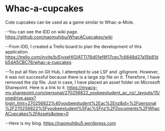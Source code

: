 # Whac-a-cupcakes
Cute cupcakes can be used as a game similar to Whac-a-Mole.

--You can see the IDD on wiki page.
https://github.com/naomuhibu/WhacACupcakes/wiki

--From IDD, I created a Trello board to plan the development of this application. 
https://trello.com/invite/b/EjyxeHlO/ATTI76d01ef8f17cec7c6648d27a15b81db54A5CBC76/whac-a-cupcakes

--To put all files on Git Hub, I attempted to use LSF and .gitignore. However, it was not successful because there is a large zip file on it. Therefore, I have removed the zip file. Just in case, I have placed an asset folder on Microsoft Sharepoint. Here is a link to it.
https://myacg-my.sharepoint.com/personal/270256822_yoobeestudent_ac_nz/_layouts/15/onedrive.aspx?login_hint=270256822%40yoobeestudent%2Eac%2Enz&id=%2Fpersonal%2F270256822%5Fyoobeestudent%5Fac%5Fnz%2FDocuments%2FWhacACupcakes%2FAssets&view=0

--Here is my blog.
https://naomuhibu5.wordpress.com
